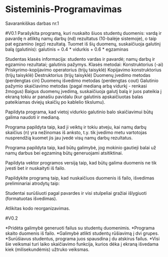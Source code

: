 # Sisteminis-Programavimas
 Savarankiškas darbas nr.1
 
 #V0.1 
Parašykita programą, kuri nuskaito šiuos studentų duomenis:
vardą ir pavardę
n atliktų namų darbų (nd) rezultatus (10-balėje sistemoje), o taip pat egzamino (egz) rezultatą.
Tuomet iš šių duomenų, suskaičiuoja galutinį balą (galutinis):
galutinis = 0.4 * vidurkis + 0.6 * egzaminas

Studentas klasės informacija:
studento vardas ir pavardė;
namų darbų ir egzamino rezultatai;
galutinis pažymys.
Klasės metodai: 
Konstruktorius (-ai) 
Priskyrimo-kopijavimo operatorius (trijų taisyklė)
Kopijavimo konstruktorius (trijų taisyklė)
Destruktorius (trijų taisyklė)
Duomenų įvedimo metodas (perdengtas cin)
Duomenų išvedimo metodas (perdengtas cout)
Galutinio pažymio skaičiavimo metodas (pagal medianą arbą vidurkį - renkasi žmogus)
Baigus duomenų įvedimą, suskaičiuoja galutį balą ir juos pateikia į ekraną tokiu ar panašiu pavidalu (kur galutinis apskaičiuotas balas pateikiamas dviejų skaičių po kablelio tikslumu).

Papildyta programa, kad vietoj vidurkio galutinio balo skaičiavimui būtų galima naudoti ir medianą.

Programa papildyta taip, kad ji veiktų ir tokiu atveju, kai namų darbų skaičius (n) yra nežinomas iš anksto, t.y. tik įvedimo metu vartotojas nusprendžią kuomet jis jau įvedė visų namų darbų rezultatus.

Programa papildyta taip, kad būtų galimybė, jog mokinio gautieji balai už namų darbus bei egzaminą būtų generuojami atsitiktinai.

Papildyta vektor programos versiją taip, kad būtų galima duomenis ne tik įvesti bet ir nuskaityti iš failo.

Papildykite programą taip, kad nuskaičiuos duomenis iš failo, išvedimas preliminariai atrodytų taip:

Studentai surūšiuoti pagal pavardes ir visi stulpeliai gražiai išlygiuoti (formatuotas išvedimas).

Atlikitas kodo reorganizavimas.

#V0.2

*Pridėta galimybė generuoti failus su studentų duomenimis.
*Programa skaito duomenis iš failo.
*Galimybė atlikti studentų rūšiavimą į dvi grupes.
*Surūšiavus studentus, programa juos spausdina į du atskirus failus.
*Visi šie veiksmai turi laiko skaičiavimo funkcija, kurios dėka į ekraną išvedama kiek (milisekundėmis) užtruko veiksmas.
